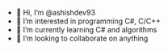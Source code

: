 - 👋 Hi, I’m @ashishdev93
- 👀 I’m interested in programming C#, C/C++
- 🌱 I’m currently learning C# and algorithms
- 💞️ I’m looking to collaborate on anything 

<!---
ashishdev93/ashishdev93 is a ✨ special ✨ repository because its `README.md` (this file) appears on your GitHub profile.
You can click the Preview link to take a look at your changes.
--->
